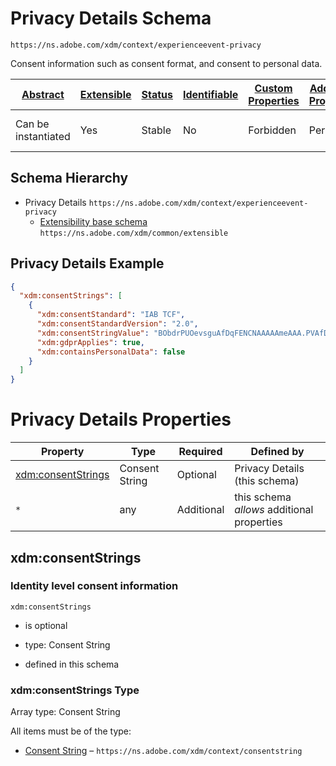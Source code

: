 
# Privacy Details Schema

```
https://ns.adobe.com/xdm/context/experienceevent-privacy
```

Consent information such as consent format, and consent to personal data.

| [Abstract](../../../abstract.md) | [Extensible](../../../extensions.md) | [Status](../../../status.md) | [Identifiable](../../../id.md) | [Custom Properties](../../../extensions.md) | [Additional Properties](../../../extensions.md) | Defined In |
|----------------------------------|--------------------------------------|------------------------------|--------------------------------|---------------------------------------------|-------------------------------------------------|------------|
| Can be instantiated | Yes | Stable | No | Forbidden | Permitted | [mixins/experience-event/experienceevent-privacy.schema.json](mixins/experience-event/experienceevent-privacy.schema.json) |
## Schema Hierarchy

* Privacy Details `https://ns.adobe.com/xdm/context/experienceevent-privacy`
  * [Extensibility base schema](../../datatypes/extensible.schema.md) `https://ns.adobe.com/xdm/common/extensible`


## Privacy Details Example
```json
{
  "xdm:consentStrings": [
    {
      "xdm:consentStandard": "IAB TCF",
      "xdm:consentStandardVersion": "2.0",
      "xdm:consentStringValue": "BObdrPUOevsguAfDqFENCNAAAAAmeAAA.PVAfDObdrA.DqFENCAmeAENCDA",
      "xdm:gdprApplies": true,
      "xdm:containsPersonalData": false
    }
  ]
}
```

# Privacy Details Properties

| Property | Type | Required | Defined by |
|----------|------|----------|------------|
| [xdm:consentStrings](#xdmconsentstrings) | Consent String | Optional | Privacy Details (this schema) |
| `*` | any | Additional | this schema *allows* additional properties |

## xdm:consentStrings
### Identity level consent information

`xdm:consentStrings`
* is optional
* type: Consent String

* defined in this schema

### xdm:consentStrings Type


Array type: Consent String

All items must be of the type:
* [Consent String](../../datatypes/consentstring.schema.md) – `https://ns.adobe.com/xdm/context/consentstring`







